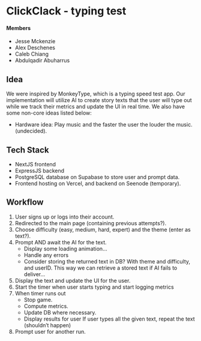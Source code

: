 # ClickClack - typing test

#### Members
- Jesse Mckenzie
- Alex Deschenes
- Caleb Chiang
- Abdulqadir Abuharrus

## Idea
We were inspired by MonkeyType, which is a typing speed test app. Our implementation will utilize AI to create story texts that the user will type out while we track their metrics and update the UI in real time.
We also have some non-core ideas listed below:
- Hardware idea: Play music and the faster the user the louder the music. (undecided).
## Tech Stack
- NextJS frontend
- ExpressJS backend
- PostgreSQL database on Supabase to store user and prompt data.
- Frontend hosting on Vercel, and backend on Seenode (temporary).
## Workflow
1. User signs up or logs into their account.
2. Redirected to the main page (containing previous attempts?).
3. Choose difficulty (easy, medium, hard, expert) and the theme (enter as text?).
4. Prompt AND await the AI for the text.
    - Display some loading animation…
    - Handle any errors
    - Consider storing the returned text in DB? With theme and difficulty, and userID. This way we can retrieve a stored text if AI fails to deliver…
5. Display the text and update the UI for the user.
6. Start the timer when user starts typing and start logging metrics
7. When timer runs out
    - Stop game.
    - Compute metrics.
    - Update DB where necessary.
    - Display results for user
If user types all the given text, repeat the text (shouldn’t happen)
8. Prompt user for another run.

